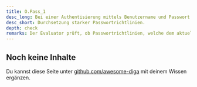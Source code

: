```yaml
---
title: O.Pass_1
desc_long: Bei einer Authentisierung mittels Benutzername und Passwort MÜSSEN starke Passwortrichtlinien existieren. Diese SOLLEN sich am aktuellen Stand gängiger „Best-Practices“ orientieren.
desc_short: Durchsetzung starker Passwortrichtlinien.
depth: check
remarks: Der Evaluator prüft, ob Passwortrichtlinien, welche dem aktuellen Stand der Technik entsprechen, eingesetzt werden. Andernfalls sind die Abwägungen des Herstellers zu prüfen und in der Risikobewertung zu berücksichtigen.
---
```


## Noch keine Inhalte

Du kannst diese Seite unter [github.com/awesome-diga](https://github.com/awesome-diga/tr-faq) mit deinem Wissen ergänzen.
